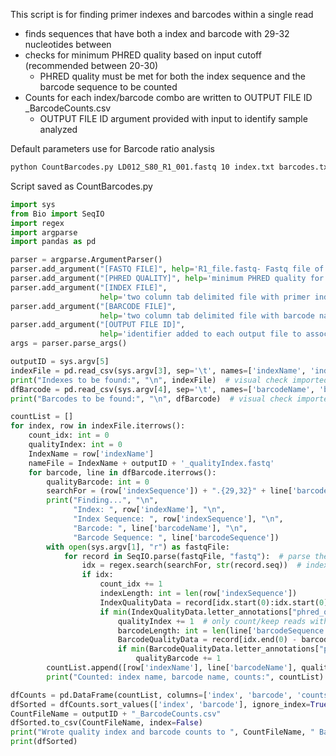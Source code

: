 This script is for finding primer indexes and barcodes within a single read 
  - finds sequences that have both a index and barcode with 29-32 nucleotides between
  - checks for minimum PHRED quality based on input cutoff (recommended between 20-30)
    - PHRED quality must be met for both the index sequence and the barcode sequence to be counted
  - Counts for each index/barcode combo are written to OUTPUT FILE ID _BarcodeCounts.csv 
    - OUTPUT FILE ID argument provided with input to identify sample analyzed 

Default parameters use for Barcode ratio analysis 
```bash
python CountBarcodes.py LD012_S80_R1_001.fastq 10 index.txt barcodes.txt LD012
```

Script saved as CountBarcodes.py

```python
import sys
from Bio import SeqIO
import regex
import argparse
import pandas as pd

parser = argparse.ArgumentParser()
parser.add_argument("[FASTQ FILE]", help='R1_file.fastq- Fastq file of forward reads')
parser.add_argument("[PHRED QUALITY]", help='minimum PHRED quality for barcode sequence')
parser.add_argument("[INDEX FILE]",
                    help='two column tab delimited file with primer index name and barcode sequence')
parser.add_argument("[BARCODE FILE]",
                    help='two column tab delimited file with barcode name and barcode sequence')
parser.add_argument("[OUTPUT FILE ID]",
                    help='identifier added to each output file to associate with input fastq')
args = parser.parse_args()

outputID = sys.argv[5]
indexFile = pd.read_csv(sys.argv[3], sep='\t', names=['indexName', 'indexSequence'])  # save index info as a data frame
print("Indexes to be found:", "\n", indexFile)  # visual check imported correctly
dfBarcode = pd.read_csv(sys.argv[4], sep='\t', names=['barcodeName', 'barcodeSequence'])
print("Barcodes to be found:", "\n", dfBarcode)  # visual check imported correctly

countList = []
for index, row in indexFile.iterrows():
    count_idx: int = 0
    qualityIndex: int = 0
    IndexName = row['indexName']
    nameFile = IndexName + outputID + '_qualityIndex.fastq'
    for barcode, line in dfBarcode.iterrows():
        qualityBarcode: int = 0
        searchFor = (row['indexSequence']) + ".{29,32}" + line['barcodeSequence']
        print("Finding...", "\n",
              "Index: ", row['indexName'], "\n",
              "Index Sequence: ", row['indexSequence'], "\n",
              "Barcode: ", line['barcodeName'], "\n",
              "Barcode Sequence: ", line['barcodeSequence'])
        with open(sys.argv[1], "r") as fastqFile:
            for record in SeqIO.parse(fastqFile, "fastq"):  # parse the provided fastq file and search for each index
                idx = regex.search(searchFor, str(record.seq))  # index must match 100%
                if idx:
                    count_idx += 1
                    indexLength: int = len(row['indexSequence'])
                    IndexQualityData = record[idx.start(0):idx.start(0) + indexLength]
                    if min(IndexQualityData.letter_annotations["phred_quality"]) >= int(sys.argv[2]):
                        qualityIndex += 1  # only count/keep reads with PHRED >= provided phred score
                        barcodeLength: int = len(line['barcodeSequence'])
                        BarcodeQualityData = record[idx.end(0) - barcodeLength:idx.end(0)]
                        if min(BarcodeQualityData.letter_annotations["phred_quality"]) >= int(sys.argv[2]):
                            qualityBarcode += 1
        countList.append([row['indexName'], line['barcodeName'], qualityBarcode])
        print("Counted: index name, barcode name, counts:", countList)

dfCounts = pd.DataFrame(countList, columns=['index', 'barcode', 'counts'])
dfSorted = dfCounts.sort_values(['index', 'barcode'], ignore_index=True)
CountFileName = outputID + "_BarcodeCounts.csv"
dfSorted.to_csv(CountFileName, index=False)
print("Wrote quality index and barcode counts to ", CountFileName, " BarcodeCounts.csv")
print(dfSorted)
```
